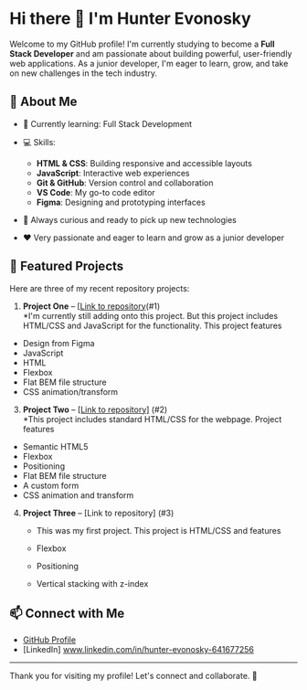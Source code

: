 # Hi there 👋 I'm Hunter Evonosky

Welcome to my GitHub profile! I'm currently studying to become a **Full Stack Developer** and am passionate about building powerful, user-friendly web applications. As a junior developer, I'm eager to learn, grow, and take on new challenges in the tech industry.

## 🚀 About Me

- 🌱 Currently learning: Full Stack Development
- 💻 Skills:  
  - **HTML & CSS**: Building responsive and accessible layouts  
  - **JavaScript**: Interactive web experiences  
  - **Git & GitHub**: Version control and collaboration  
  - **VS Code**: My go-to code editor  
  - **Figma**: Designing and prototyping interfaces

- 🧠 Always curious and ready to pick up new technologies  
- ❤️ Very passionate and eager to learn and grow as a junior developer

## 📂 Featured Projects

Here are three of my recent repository projects:

1. **Project One** – [[Link to repository](https://github.com/hunterevon/se_project_spots)(#1)  
   *I'm currently still adding onto this project. But this project includes HTML/CSS and JavaScript for the functionality. This project features
  * Design from Figma
  * JavaScript
  * HTML
  * Flexbox
  * Flat BEM file structure
  * CSS animation/transform

3. **Project Two** – [[Link to repository]](https://github.com/hunterevon/Coffee-Shop) (#2)  
   *This project includes standard HTML/CSS for the webpage. Project features
   
* Semantic HTML5
* Flexbox
* Positioning
* Flat BEM file structure
* A custom form
* CSS animation and transform

4. **Project Three** – [Link to repository] (#3)  
   * This was my first project. This project is HTML/CSS and features
     
   * Flexbox
   * Positioning
   * Vertical stacking with z-index

## 📫 Connect with Me

- [GitHub Profile](https://github.com/hunterevon)
- [LinkedIn] www.linkedin.com/in/hunter-evonosky-641677256

---

Thank you for visiting my profile! Let's connect and collaborate. 🚀
